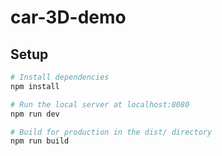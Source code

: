 # car-3D-demo

## Setup

```bash
# Install dependencies
npm install

# Run the local server at localhost:8080
npm run dev

# Build for production in the dist/ directory
npm run build
```
